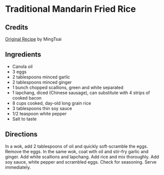 # Traditional Mandarin Fried Rice 

## Credits

[Original Recipe](http://www.foodtv.com/foodtv/recipe/0,6255,10246,00.html "http://www.foodtv.com/foodtv/recipe/0,6255,10246,00.html") by MingTsai

## Ingredients

- Canola oil
- 3 eggs
- 2 tablespoons minced garlic
- 2 tablespoons minced ginger
- 1 bunch chopped scallions, green and white separated
- 1 lapchang, diced (Chinese sausage), can substitute with 4 strips of cooked bacon
- 8 cups cooked, day-old long grain rice
- 3 tablespoons thin soy sauce
- 1/2 teaspoon white pepper
- Salt to taste

## Directions

In a wok, add 2 tablespoons of oil and quickly soft-scramble the eggs. Remove the eggs. In the same wok, coat with oil and stir-fry garlic and ginger. Add white scallions and lapchang. Add rice and mix thoroughly. Add soy sauce, white pepper and scrambled eggs. Check for seasoning. Serve immediately.

